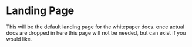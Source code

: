 # Landing Page

This will be the default landing page for the whitepaper docs. once actual docs are dropped in here this page will not be needed, but can exist if you would like.